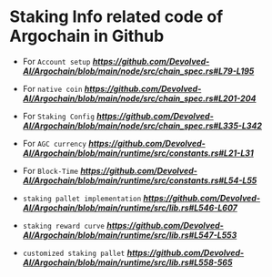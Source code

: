 # Staking Info related code of Argochain in Github

- For `Account setup` **_https://github.com/Devolved-AI/Argochain/blob/main/node/src/chain_spec.rs#L79-L195_**

- For `native coin` **_https://github.com/Devolved-AI/Argochain/blob/main/node/src/chain_spec.rs#L201-204_**

- For `Staking Config` **_https://github.com/Devolved-AI/Argochain/blob/main/node/src/chain_spec.rs#L335-L342_**


- For `AGC currency` **_https://github.com/Devolved-AI/Argochain/blob/main/runtime/src/constants.rs#L21-L31_**

- For `Block-Time` **_https://github.com/Devolved-AI/Argochain/blob/main/runtime/src/constants.rs#L54-L55_**

- `staking pallet implementation` **_https://github.com/Devolved-AI/Argochain/blob/main/runtime/src/lib.rs#L546-L607_**

- `staking reward curve` **_https://github.com/Devolved-AI/Argochain/blob/main/runtime/src/lib.rs#L547-L553_** 

- `customized staking pallet` **_https://github.com/Devolved-AI/Argochain/blob/main/runtime/src/lib.rs#L558-565_**